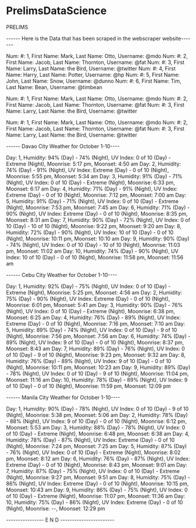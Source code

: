# PrelimsDataScience

PRELIMS

------ Here is the Data that has been scraped in the webscraper website-------

Num: #: 1, First Name: Mark, Last Name: Otto, Username: @mdo 
Num: #: 2, First Name: Jacob, Last Name: Thornton, Username: @fat 
Num: #: 3, First Name: Larry, Last Name: the Bird, Username: @twitter 
Num: #: 4, First Name: Harry, Last Name: Potter, Username: @hp 
Num: #: 5, First Name: John, Last Name: Snow, Username: @dunno 
Num: #: 6, First Name: Tim, Last Name: Bean, Username: @timbean

Num: #: 1, First Name: Mark, Last Name: Otto, Username: @mdo 
Num: #: 2, First Name: Jacob, Last Name: Thornton, Username: @fat 
Num: #: 3, First Name: Larry, Last Name: the Bird, Username: @twitter

Num: #: 1, First Name: Mark, Last Name: Otto, Username: @mdo 
Num: #: 2, First Name: Jacob, Last Name: Thornton, Username: @fat 
Num: #: 3, First Name: Larry, Last Name: the Bird, Username: @twitter

------ Davao City Weather for October 1-10----

Day: 1, Humidity: 94% (Day) - 74% (Night), UV Index: 0 of 10 (Day) - Extreme (Night), Moonrise: 5:17 pm, Moonset: 4:50 am 
Day: 2, Humidity: 74% (Day) - 91% (Night), UV Index: Extreme (Day) - 0 of 10 (Night), Moonrise: 5:55 pm, Moonset: 5:34 am 
Day: 3, Humidity: 91% (Day) - 71% (Night), UV Index: 0 of 10 (Day) - Extreme (Night), Moonrise: 6:33 pm, Moonset: 6:17 am 
Day: 4, Humidity: 71% (Day) - 91% (Night), UV Index: Extreme (Day) - 0 of 10 (Night), Moonrise: 7:12 pm, Moonset: 7:00 am 
Day: 5, Humidity: 91% (Day) - 71% (Night), UV Index: 0 of 10 (Day) - Extreme (Night), Moonrise: 7:53 pm, Moonset: 7:45 am 
Day: 6, Humidity: 71% (Day) - 90% (Night), UV Index: Extreme (Day) - 0 of 10 (Night), Moonrise: 8:35 pm, Moonset: 8:31 am 
Day: 7, Humidity: 90% (Day) - 72% (Night), UV Index: 0 of 10 (Day) - 10 of 10 (Night), Moonrise: 9:22 pm, Moonset: 9:20 am 
Day: 8, Humidity: 72% (Day) - 90% (Night), UV Index: 10 of 10 (Day) - 0 of 10 (Night), Moonrise: 10:11 pm, Moonset: 10:10 am 
Day: 9, Humidity: 90% (Day) - 74% (Night), UV Index: 0 of 10 (Day) - 10 of 10 (Night), Moonrise: 11:03 pm, Moonset: 11:02 am 
Day: 10, Humidity: 74% (Day) - 90% (Night), UV Index: 10 of 10 (Day) - 0 of 10 (Night), Moonrise: 11:58 pm, Moonset: 11:56 am

------ Cebu City Weather for October 1-10----

Day: 1, Humidity: 92% (Day) - 75% (Night), UV Index: 0 of 10 (Day) - Extreme (Night), Moonrise: 5:25 pm, Moonset: 4:56 am 
Day: 2, Humidity: 75% (Day) - 90% (Night), UV Index: Extreme (Day) - 0 of 10 (Night), Moonrise: 6:01 pm, Moonset: 5:41 am 
Day: 3, Humidity: 90% (Day) - 76% (Night), UV Index: 0 of 10 (Day) - Extreme (Night), Moonrise: 6:38 pm, Moonset: 6:25 am 
Day: 4, Humidity: 76% (Day) - 89% (Night), UV Index: Extreme (Day) - 0 of 10 (Night), Moonrise: 7:16 pm, Moonset: 7:10 am 
Day: 5, Humidity: 89% (Day) - 74% (Night), UV Index: 0 of 10 (Day) - 9 of 10 (Night), Moonrise: 7:56 pm, Moonset: 7:56 am 
Day: 6, Humidity: 74% (Day) - 89% (Night), UV Index: 9 of 10 (Day) - 0 of 10 (Night), Moonrise: 8:37 pm, Moonset: 8:43 am 
Day: 7, Humidity: 89% (Day) - 76% (Night), UV Index: 0 of 10 (Day) - 9 of 10 (Night), Moonrise: 9:23 pm, Moonset: 9:32 am 
Day: 8, Humidity: 76% (Day) - 89% (Night), UV Index: 9 of 10 (Day) - 0 of 10 (Night), Moonrise: 10:11 pm, Moonset: 10:23 am 
Day: 9, Humidity: 89% (Day) - 78% (Night), UV Index: 0 of 10 (Day) - 9 of 10 (Night), Moonrise: 11:04 pm, Moonset: 11:16 am 
Day: 10, Humidity: 78% (Day) - 89% (Night), UV Index: 9 of 10 (Day) - 0 of 10 (Night), Moonrise: 11:59 pm, Moonset: 12:09 pm

------ Manila City Weather for October 1-10----

Day: 1, Humidity: 90% (Day) - 78% (Night), UV Index: 0 of 10 (Day) - 9 of 10 (Night), Moonrise: 5:38 pm, Moonset: 5:06 am 
Day: 2, Humidity: 78% (Day) - 88% (Night), UV Index: 9 of 10 (Day) - 0 of 10 (Night), Moonrise: 6:12 pm, Moonset: 5:53 am 
Day: 3, Humidity: 88% (Day) - 78% (Night), UV Index: 0 of 10 (Day) - Extreme (Night), Moonrise: 6:48 pm, Moonset: 6:38 am 
Day: 4, Humidity: 78% (Day) - 87% (Night), UV Index: Extreme (Day) - 0 of 10 (Night), Moonrise: 7:24 pm, Moonset: 7:25 am 
Day: 5, Humidity: 87% (Day) - 76% (Night), UV Index: 0 of 10 (Day) - Extreme (Night), Moonrise: 8:02 pm, Moonset: 8:12 am 
Day: 6, Humidity: 76% (Day) - 87% (Night), UV Index: Extreme (Day) - 0 of 10 (Night), Moonrise: 8:43 pm, Moonset: 9:01 am 
Day: 7, Humidity: 87% (Day) - 75% (Night), UV Index: 0 of 10 (Day) - Extreme (Night), Moonrise: 9:27 pm, Moonset: 9:51 am 
Day: 8, Humidity: 75% (Day) - 86% (Night), UV Index: Extreme (Day) - 0 of 10 (Night), Moonrise: 10:15 pm, Moonset: 10:43 am 
Day: 9, Humidity: 86% (Day) - 75% (Night), UV Index: 0 of 10 (Day) - Extreme (Night), Moonrise: 11:07 pm, Moonset: 11:36 am 
Day: 10, Humidity: 75% (Day) - 86% (Night), UV Index: Extreme (Day) - 0 of 10 (Night), Moonrise: --, Moonset: 12:29 pm

---------------- E N D -----------------------
